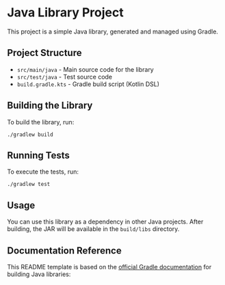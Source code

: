 # Java Library Project

This project is a simple Java library, generated and managed using Gradle.

## Project Structure

- `src/main/java` - Main source code for the library
- `src/test/java` - Test source code
- `build.gradle.kts` - Gradle build script (Kotlin DSL)

## Building the Library

To build the library, run:

```
./gradlew build
```

## Running Tests

To execute the tests, run:

```
./gradlew test
```

## Usage

You can use this library as a dependency in other Java projects. After building, the JAR will be available in the `build/libs` directory.

## Documentation Reference

This README template is based on the [official Gradle documentation](https://docs.gradle.org/current/samples/sample_building_java_libraries.html) for building Java libraries:



